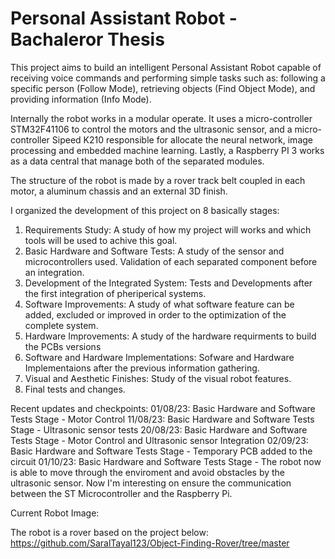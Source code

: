 # Personal Assistant Robot - Bachaleror Thesis

This project aims to build an intelligent Personal Assistant Robot capable of receiving voice commands and performing simple tasks such as: following a specific person (Follow Mode), retrieving objects (Find Object Mode), and providing information (Info Mode).

Internally the robot works in a modular operate. It uses a micro-controller STM32F41106 to control the motors and the ultrasonic sensor, and a micro-controller Sipeed K210 responsible for allocate the neural network, image processing and embedded machine learning. Lastly, a Raspberry PI 3 works as a data central that manage both of the separated modules.

The structure of the robot is made by a rover track belt coupled in each motor, a aluminum chassis and an external 3D finish.

I organized the development of this project on 8 basically stages:

1. Requirements Study: A study of how my project will works and which tools will be used to achive this goal.
2. Basic Hardware and Software Tests: A study of the sensor and microcontrollers used. Validation of each separated component before an integration.
3. Development of the Integrated System: Tests and Developments after the first integration of pheriperical systems.
4. Software Improvements: A study of what software feature can be added, excluded or improved in order to the optimization of the complete system.
5. Hardware Improvements: A study of the hardware requirments to build the PCBs versions
6. Software and Hardware Implementations: Sofware and Hardware Implementaions after the previous information gathering.
7. Visual and Aesthetic Finishes: Study of the visual robot features.
8. Final tests and changes.

Recent updates and checkpoints:
01/08/23: Basic Hardware and Software Tests Stage - Motor Control
11/08/23: Basic Hardware and Software Tests Stage - Ultrasonic sensor tests
20/08/23: Basic Hardware and Software Tests Stage - Motor Control and Ultrasonic sensor Integration
02/09/23: Basic Hardware and Software Tests Stage - Temporary PCB added to the circuit
01/10/23: Basic Hardware and Software Tests Stage - The robot now is able to move through the enviroment and avoid obstacles by the ultrasonic sensor. Now I'm interesting on ensure the communication between the ST Microcontroller and the Raspberry Pi.

Current Robot Image:

The robot is a rover based on the project below:
https://github.com/SaralTayal123/Object-Finding-Rover/tree/master

